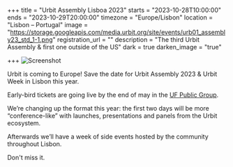 +++
title = "Urbit Assembly Lisboa 2023"
starts = "2023-10-28T10:00:00"
ends = "2023-10-29T20:00:00"
timezone = "Europe/Lisbon"
location = "Lisbon – Portugal"
image = "https://storage.googleapis.com/media.urbit.org/site/events/urb01_assembly23_std_1-1.png"
registration_url = ""
description = "The third Urbit Assembly & first one outside of the US"
dark = true
darken_image = "true"

+++
![Screenshot](https://storage.googleapis.com/media.urbit.org/site/events/urb01_assembly23_std_16-9.png)

Urbit is coming to Europe! Save the date for Urbit Assembly 2023 & Urbit Week in Lisbon this year. 

Early-bird tickets are going live by the end of may in the [UF Public Group](/groups/~halbex-palheb/uf-public). 

We’re changing up the format this year: the first two days will be more “conference-like” with launches, presentations and panels from the Urbit ecosystem.

Afterwards we’ll have a week of side events hosted by the community throughout Lisbon.

Don't miss it.